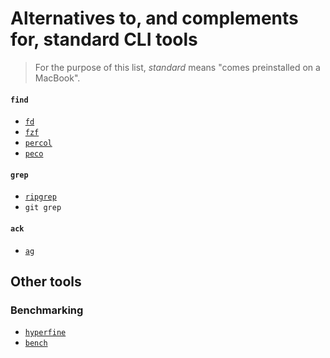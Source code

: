 # Alternatives to, and complements for, standard CLI tools

> For the purpose of this list, _standard_ means "comes preinstalled on a MacBook".

#### `find`

* [`fd`](https://github.com/sharkdp/fd)
* [`fzf`](https://github.com/junegunn/fzf)
* [`percol`](https://github.com/mooz/percol)
* [`peco`](https://github.com/peco/peco)

#### `grep`

* [`ripgrep`](https://github.com/BurntSushi/ripgrep)
* `git grep`

#### `ack`

* [`ag`](https://github.com/ggreer/the_silver_searcher)

## Other tools

### Benchmarking

* [`hyperfine`](https://github.com/sharkdp/hyperfine)
* [`bench`](https://github.com/Gabriel439/bench)
